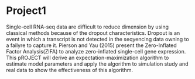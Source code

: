 # Project1
Single-cell RNA-seq data are difficult to reduce dimension by using classical methods because of the dropout characteristics. Dropout is an event in which a transcript is not detected in the seqyencing data owning to a failyre to capture it. Pierson and Yau (2015) present the Zero-Inflated Factor Analysis(ZIFA) to analyze zero-inflated single-cell gene expression. This pROJECT will derive an expectation-maximization algorithm to estimate model parameters and apply the algorithm to simulation study and real data to show the effectiveness of this algorithm.
